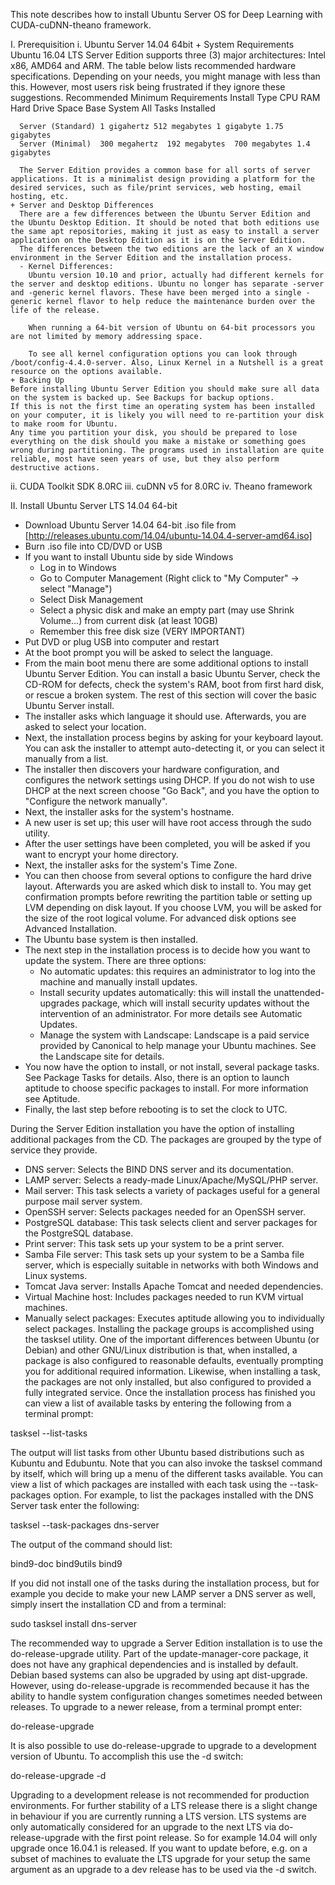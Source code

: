 This note describes how to install Ubuntu Server OS for Deep Learning with CUDA-cuDNN-theano framework.

I. Prerequisition 
  i.    Ubuntu Server 14.04 64bit
    + System Requirements
      Ubuntu 16.04 LTS Server Edition supports three (3) major architectures: Intel x86, AMD64 and ARM. The table below lists recommended hardware specifications. Depending on your needs, you might manage with less than this. However, most users risk being frustrated if they ignore these suggestions.
      Recommended Minimum Requirements
        Install Type    CPU    RAM         Hard Drive Space 
                                      Base System  All Tasks Installed

      Server (Standard) 1 gigahertz 512 megabytes 1 gigabyte 1.75 gigabytes
      Server (Minimal)  300 megahertz  192 megabytes  700 megabytes 1.4 gigabytes
    
      The Server Edition provides a common base for all sorts of server applications. It is a minimalist design providing a platform for the desired services, such as file/print services, web hosting, email hosting, etc.
    + Server and Desktop Differences
      There are a few differences between the Ubuntu Server Edition and the Ubuntu Desktop Edition. It should be noted that both editions use the same apt repositories, making it just as easy to install a server application on the Desktop Edition as it is on the Server Edition.
      The differences between the two editions are the lack of an X window environment in the Server Edition and the installation process.
      - Kernel Differences:
        Ubuntu version 10.10 and prior, actually had different kernels for the server and desktop editions. Ubuntu no longer has separate -server and -generic kernel flavors. These have been merged into a single -generic kernel flavor to help reduce the maintenance burden over the life of the release.

        When running a 64-bit version of Ubuntu on 64-bit processors you are not limited by memory addressing space.
        
        To see all kernel configuration options you can look through /boot/config-4.4.0-server. Also, Linux Kernel in a Nutshell is a great resource on the options available.
    + Backing Up
    Before installing Ubuntu Server Edition you should make sure all data on the system is backed up. See Backups for backup options.
    If this is not the first time an operating system has been installed on your computer, it is likely you will need to re-partition your disk to make room for Ubuntu.
    Any time you partition your disk, you should be prepared to lose everything on the disk should you make a mistake or something goes wrong during partitioning. The programs used in installation are quite reliable, most have seen years of use, but they also perform destructive actions.
    
  ii.   CUDA Toolkit SDK 8.0RC
  iii.  cuDNN v5 for 8.0RC
  iv.   Theano framework

II. Install Ubuntu Server LTS 14.04 64-bit
  + Download Ubuntu Server 14.04 64-bit .iso file from [http://releases.ubuntu.com/14.04/ubuntu-14.04.4-server-amd64.iso]
  + Burn .iso file into CD/DVD or USB
  + If you want to install Ubuntu side by side Windows
    - Log in to Windows
    - Go to Computer Management (Right click to "My Computer" -> select "Manage")
    - Select Disk Management
    - Select a physic disk and make an empty part (may use Shrink Volume...) from current disk (at least 10GB)
    - Remember this free disk size (VERY IMPORTANT)
  + Put DVD or plug USB into computer and restart
  + At the boot prompt you will be asked to select the language. 
  + From the main boot menu there are some additional options to install Ubuntu Server Edition. 
  You can install a basic Ubuntu Server, check the CD-ROM for defects, check the system's RAM, boot from first hard disk, or rescue a broken system. 
  The rest of this section will cover the basic Ubuntu Server install.
  + The installer asks which language it should use. Afterwards, you are asked to select your location.
  + Next, the installation process begins by asking for your keyboard layout. You can ask the installer to attempt auto-detecting it, or you can select it manually from a list.
  + The installer then discovers your hardware configuration, and configures the network settings using DHCP. If you do not wish to use DHCP at the next screen choose "Go Back", and you have the option to "Configure the network manually".
  + Next, the installer asks for the system's hostname.
  + A new user is set up; this user will have root access through the sudo utility.
  + After the user settings have been completed, you will be asked if you want to encrypt your home directory.
  + Next, the installer asks for the system's Time Zone.
  + You can then choose from several options to configure the hard drive layout. Afterwards you are asked which disk to install to. You may get confirmation prompts before rewriting the partition table or setting up LVM depending on disk layout. If you choose LVM, you will be asked for the size of the root logical volume. For advanced disk options see Advanced Installation.
  + The Ubuntu base system is then installed.
  + The next step in the installation process is to decide how you want to update the system. There are three options:
    - No automatic updates: this requires an administrator to log into the machine and manually install updates.
    - Install security updates automatically: this will install the unattended-upgrades package, which will install security updates without the intervention of an administrator. For more details see Automatic Updates.
    - Manage the system with Landscape: Landscape is a paid service provided by Canonical to help manage your Ubuntu machines. See the Landscape site for details.
  + You now have the option to install, or not install, several package tasks. See Package Tasks for details. Also, there is an option to launch aptitude to choose specific packages to install. For more information see Aptitude.
  + Finally, the last step before rebooting is to set the clock to UTC.


During the Server Edition installation you have the option of installing additional packages from the CD. The packages are grouped by the type of service they provide.
  + DNS server: Selects the BIND DNS server and its documentation.
  + LAMP server: Selects a ready-made Linux/Apache/MySQL/PHP server.
  + Mail server: This task selects a variety of packages useful for a general purpose mail server system.
  + OpenSSH server: Selects packages needed for an OpenSSH server.
  + PostgreSQL database: This task selects client and server packages for the PostgreSQL database.
  + Print server: This task sets up your system to be a print server.
  + Samba File server: This task sets up your system to be a Samba file server, which is especially suitable in networks with both Windows and Linux systems.
  + Tomcat Java server: Installs Apache Tomcat and needed dependencies.
  + Virtual Machine host: Includes packages needed to run KVM virtual machines.
  + Manually select packages: Executes aptitude allowing you to individually select packages.
Installing the package groups is accomplished using the tasksel utility. One of the important differences between Ubuntu (or Debian) and other GNU/Linux distribution is that, when installed, a package is also configured to reasonable defaults, eventually prompting you for additional required information. Likewise, when installing a task, the packages are not only installed, but also configured to provided a fully integrated service.
Once the installation process has finished you can view a list of available tasks by entering the following from a terminal prompt:

tasksel --list-tasks

The output will list tasks from other Ubuntu based distributions such as Kubuntu and Edubuntu. Note that you can also invoke the tasksel command by itself, which will bring up a menu of the different tasks available.
You can view a list of which packages are installed with each task using the --task-packages option. For example, to list the packages installed with the DNS Server task enter the following:

tasksel --task-packages dns-server

The output of the command should list:

bind9-doc 
bind9utils 
bind9

If you did not install one of the tasks during the installation process, but for example you decide to make your new LAMP server a DNS server as well, simply insert the installation CD and from a terminal:

sudo tasksel install dns-server



The recommended way to upgrade a Server Edition installation is to use the do-release-upgrade utility. Part of the update-manager-core package, it does not have any graphical dependencies and is installed by default.
Debian based systems can also be upgraded by using apt dist-upgrade. However, using do-release-upgrade is recommended because it has the ability to handle system configuration changes sometimes needed between releases.
To upgrade to a newer release, from a terminal prompt enter:

do-release-upgrade

It is also possible to use do-release-upgrade to upgrade to a development version of Ubuntu. To accomplish this use the -d switch:

do-release-upgrade -d

Upgrading to a development release is not recommended for production environments.
For further stability of a LTS release there is a slight change in behaviour if you are currently running a LTS version. LTS systems are only automatically considered for an upgrade to the next LTS via do-release-upgrade with the first point release. So for example 14.04 will only upgrade once 16.04.1 is released. If you want to update before, e.g. on a subset of machines to evaluate the LTS upgrade for your setup the same argument as an upgrade to a dev release has to be used via the -d switch.
